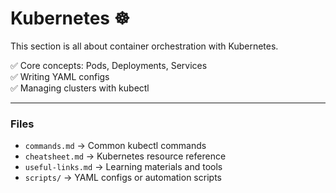 # Kubernetes ☸️

This section is all about container orchestration with Kubernetes.

✅ Core concepts: Pods, Deployments, Services  
✅ Writing YAML configs  
✅ Managing clusters with kubectl

---

### Files
- `commands.md` → Common kubectl commands  
- `cheatsheet.md` → Kubernetes resource reference  
- `useful-links.md` → Learning materials and tools  
- `scripts/` → YAML configs or automation scripts

